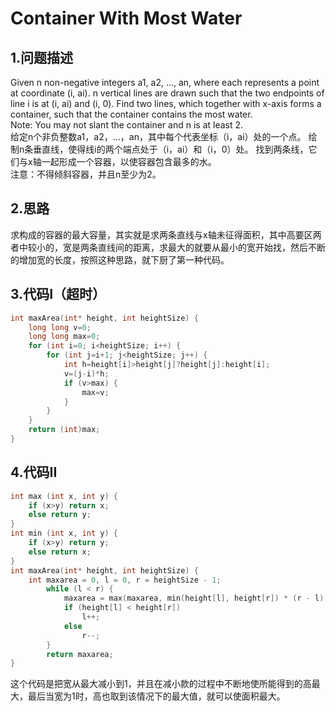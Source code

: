 Container With Most Water
====

1.问题描述
----

Given n non-negative integers a1, a2, ..., an, where each represents a point at coordinate (i, ai). n vertical lines are drawn such that the two endpoints of line i is at (i, ai) and (i, 0). Find two lines, which together with x-axis forms a container, such that the container contains the most water.<br> 
Note: You may not slant the container and n is at least 2. <br>
给定n个非负整数a1，a2，...，an，其中每个代表坐标（i，ai）处的一个点。 绘制n条垂直线，使得线i的两个端点处于（i，ai）和（i，0）处。 找到两条线，它们与x轴一起形成一个容器，以使容器包含最多的水。<br>
注意：不得倾斜容器，并且n至少为2。<br>

2.思路
---

求构成的容器的最大容量，其实就是求两条直线与x轴未征得面积，其中高要区两者中较小的，宽是两条直线间的距离，求最大的就要从最小的宽开始找，然后不断的增加宽的长度，按照这种思路，就下厨了第一种代码。


3.代码I（超时）
----

```c
int maxArea(int* height, int heightSize) {
    long long v=0;
    long long max=0;
    for (int i=0; i<heightSize; i++) {
        for (int j=i+1; j<heightSize; j++) {
            int h=height[i]>height[j]?height[j]:height[i];
            v=(j-i)*h;
            if (v>max) {
                max=v;
            }
        }
    }
    return (int)max;
}
```

4.代码II
---

```c
int max (int x, int y) {
    if (x>y) return x;
    else return y;
}
int min (int x, int y) {
    if (x>y) return y;
    else return x;
}
int maxArea(int* height, int heightSize) {
    int maxarea = 0, l = 0, r = heightSize - 1;
        while (l < r) {
            maxarea = max(maxarea, min(height[l], height[r]) * (r - l));
            if (height[l] < height[r])
                l++;
            else
                r--;
        }
        return maxarea;
}
```

这个代码是把宽从最大减小到1，并且在减小款的过程中不断地使所能得到的高最大，最后当宽为1时，高也取到该情况下的最大值，就可以使面积最大。
